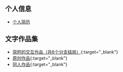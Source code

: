 

## 个人信息
- [个人简历](resume.md)


## 文字作品集

- [简短的交互作品（共6个分支结局）](https://627381894afbb079a1f9cb6f--llrrabab.netlify.app){:target="_blank"}
- [原创作品](https://6273834b4afbb07b04f9cb48--llrrabab.netlify.app){:target="_blank"}
- [同人作品](https://6273835cab918a7a29270503--llrrabab.netlify.app){:target="_blank"}
